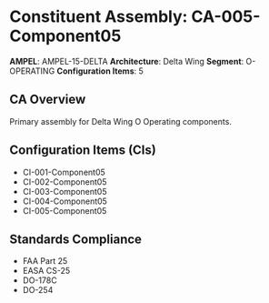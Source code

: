 # Constituent Assembly: CA-005-Component05

**AMPEL**: AMPEL-15-DELTA
**Architecture**: Delta Wing
**Segment**: O-OPERATING
**Configuration Items**: 5

## CA Overview
Primary assembly for Delta Wing O Operating components.

## Configuration Items (CIs)
- CI-001-Component05
- CI-002-Component05
- CI-003-Component05
- CI-004-Component05
- CI-005-Component05

## Standards Compliance
- FAA Part 25
- EASA CS-25
- DO-178C
- DO-254
